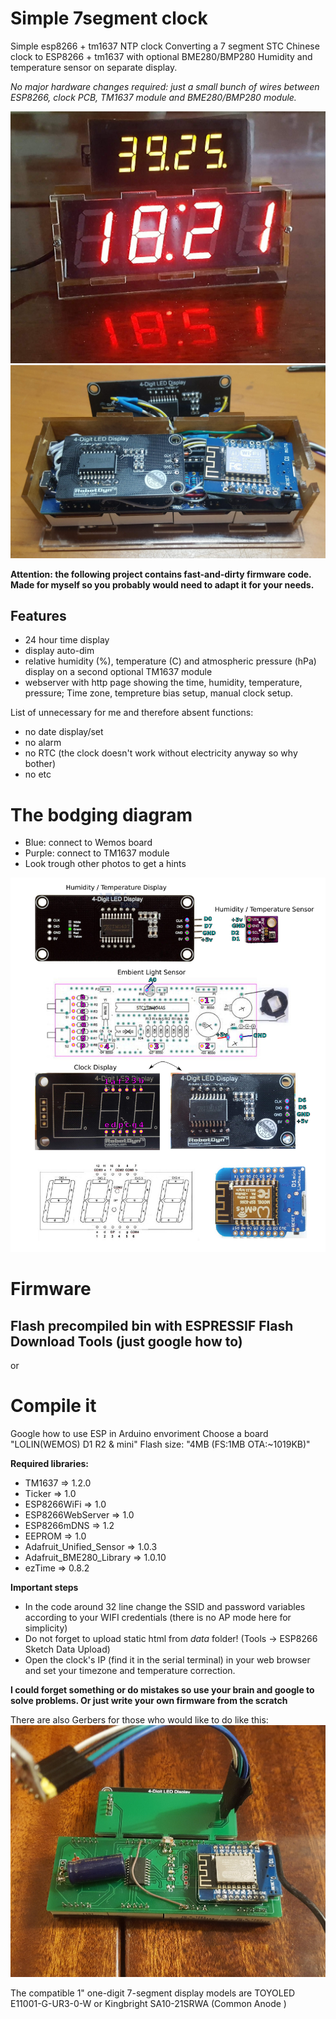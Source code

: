 # Simple 7segment clock
Simple esp8266 + tm1637 NTP clock
Converting a 7 segment STC Chinese clock to ESP8266 + tm1637 with optional BME280/BMP280 Humidity and temperature sensor on separate display.

*No major hardware changes required: just a small bunch of wires between ESP8266, clock PCB, TM1637 module and BME280/BMP280 module.*

![webpage](https://github.com/onivan/clock-esp-tm1637/blob/main/20200731_182114.jpg)
![webpage](https://github.com/onivan/clock-esp-tm1637/blob/main/20201224_150552-cut.jpg)

**Attention: the following project contains fast-and-dirty firmware code. Made for myself so you probably would need to adapt it for your needs.**

## Features
* 24 hour time display
* display auto-dim
* relative humidity (%), temperature (C) and atmospheric pressure (hPa) display on a second optional TM1637 module
* webserver with http page showing the time, humidity, temperature, pressure; Time zone, tempreture bias setup, manual clock setup.

List of unnecessary for me and therefore absent functions:
* no date display/set
* no alarm
* no RTC (the clock doesn't work without electricity anyway so why bother)
* no etc

# The bodging diagram
* Blue: connect to Wemos board
* Purple: connect to TM1637 module
* Look trough other photos to get a hints

![webpage](https://github.com/onivan/clock-esp-tm1637/blob/main/Clock-TM1637connections.jpg)

# Firmware
## Flash precompiled bin with ESPRESSIF Flash Download Tools (just google how to)
or

# Compile it 
Google how to use ESP in Arduino envoriment
Choose a board "LOLIN(WEMOS) D1 R2 & mini"
Flash size: "4MB (FS:1MB OTA:~1019KB)"

**Required libraries:**
* TM1637 => 1.2.0
* Ticker => 1.0
* ESP8266WiFi => 1.0 
* ESP8266WebServer => 1.0
* ESP8266mDNS => 1.2
* EEPROM => 1.0
* Adafruit_Unified_Sensor => 1.0.3
* Adafruit_BME280_Library => 1.0.10
* ezTime => 0.8.2

**Important steps**
* In the code around 32 line change the SSID and password variables according to your WIFI credentials (there is no AP mode here for simplicity)
* Do not forget to upload static html from *data* folder! 
(Tools -> ESP8266 Sketch Data Upload)
* Open the clock's IP (find it in the serial terminal) in your web browser and set your timezone and temperature correction.

**I could forget something or do mistakes so use your brain and google to solve problems. Or just write your own firmware from the scratch**

There are also Gerbers for those who would like to do like this:
![webpage](https://github.com/onivan/clock-esp-tm1637/blob/main/20201208_160532.jpg)

The compatible 1" one-digit 7-segment display models are TOYOLED E11001-G-UR3-0-W or Kingbright SA10-21SRWA (Common Anode )
